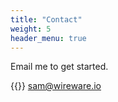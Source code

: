 ```yaml
---
title: "Contact"
weight: 5
header_menu: true
---
```


Email me to get started.

{{<icon class="fa fa-envelope">}}&nbsp;[sam@wireware.io](mailto:sam@wireware.io)

<!-- {{<icon class="fa fa-phone">}}&nbsp;[+1 614-707-2260](tel:+491111555555)

Let us get in touch! -->
